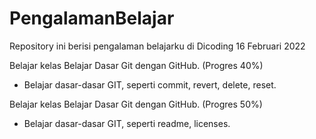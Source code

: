 PengalamanBelajar
==
Repository ini berisi pengalaman belajarku di Dicoding
16 Februari 2022

Belajar kelas Belajar Dasar Git dengan GitHub. (Progres 40%)
  * Belajar dasar-dasar GIT, seperti commit, revert, delete, reset.

Belajar kelas Belajar Dasar Git dengan GitHub. (Progres 50%)
  * Belajar dasar-dasar GIT, seperti readme, licenses.

